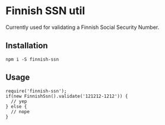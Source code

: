 # Finnish SSN util

Currently used for validating a Finnish Social Security Number.

## Installation

    npm i -S finnish-ssn

## Usage

```
require('finnish-ssn');
if(new FinnishSsn().validate('121212-1212')) {
  // yep
} else {
  // nope
}
```
